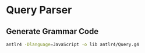 # Query Parser


## Generate Grammar Code

```bash
antlr4 -Dlanguage=JavaScript -o lib antlr4/Query.g4
```
